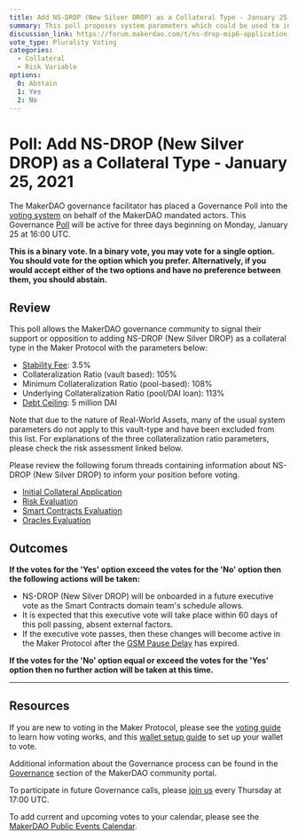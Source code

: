 ```yaml
---
title: Add NS-DROP (New Silver DROP) as a Collateral Type - January 25, 2021
summary: This poll proposes system parameters which could be used to initialize NS-DROP (New Silver DROP) as a new collateral type.
discussion_link: https://forum.makerdao.com/t/ns-drop-mip6-application-new-silver-drop-real-estate-backed-loans/3477
vote_type: Plurality Voting
categories:
  - Collateral
  - Risk Variable
options:
  0: Abstain
  1: Yes
  2: No
---
```


# Poll: Add NS-DROP (New Silver DROP) as a Collateral Type - January 25, 2021

The MakerDAO governance facilitator has placed a Governance Poll into the [voting system](https://vote.makerdao.com/polling) on behalf of the MakerDAO mandated actors. This Governance [Poll](https://community-development.makerdao.com/en/learn/governance/on-chain-gov) will be active for three days beginning on Monday, January 25 at 16:00 UTC.

**This is a binary vote. In a binary vote, you may vote for a single option. You should vote for the option which you prefer. Alternatively, if you would accept either of the two options and have no preference between them, you should abstain.**

## Review

This poll allows the MakerDAO governance community to signal their support or opposition to adding NS-DROP (New Silver DROP) as a collateral type in the Maker Protocol with the parameters below:

- [Stability Fee](https://community-development.makerdao.com/en/learn/governance/param-stability-fee): 3.5%
- Collateralization Ratio (vault based): 105%
- Minimum Collateralization Ratio (pool-based): 108%
- Underlying Collateralization Ratio (pool/DAI loan): 113%
- [Debt Ceiling](https://community-development.makerdao.com/en/learn/governance/param-debt-ceiling): 5 million DAI

Note that due to the nature of Real-World Assets, many of the usual system parameters do not apply to this vault-type and have been excluded from this list. For explanations of the three collateralization ratio parameters, please check the risk assessment linked below.

Please review the following forum threads containing information about NS-DROP (New Silver DROP) to inform your position before voting.

- [Initial Collateral Application](https://forum.makerdao.com/t/ns-drop-mip6-application-new-silver-drop-real-estate-backed-loans/3477)
- [Risk Evaluation](https://forum.makerdao.com/t/ns-drop-collateral-onboarding-risk-evaluation/5418/1)
- [Smart Contracts Evaluation](https://forum.makerdao.com/t/ns2drp-ns-drop-mip22-token-smart-contract-domain-team-assessment/5517)
- [Oracles Evaluation](https://forum.makerdao.com/t/ns-drop-collateral-onboarding-oracle-assessment-mip10c3-sp21/6178)

## Outcomes

**If the votes for the 'Yes' option exceed the votes for the 'No' option then the following actions will be taken:**

- NS-DROP (New Silver DROP) will be onboarded in a future executive vote as the Smart Contracts domain team's schedule allows.
- It is expected that this executive vote will take place within 60 days of this poll passing, absent external factors.
- If the executive vote passes, then these changes will become active in the Maker Protocol after the [GSM Pause Delay](https://community-development.makerdao.com/en/learn/governance/param-gsm-pause-delay) has expired.

**If the votes for the 'No' option equal or exceed the votes for the 'Yes' option then no further action will be taken at this time.**

---

## Resources

If you are new to voting in the Maker Protocol, please see the [voting guide](https://community-development.makerdao.com/en/learn/governance/how-voting-works/) to learn how voting works, and this [wallet setup guide](https://community-development.makerdao.com/en/learn/governance/voting-setup/) to set up your wallet to vote.

Additional information about the Governance process can be found in the [Governance](https://community-development.makerdao.com/en/learn/governance) section of the MakerDAO community portal.

To participate in future Governance calls, please [join us](https://github.com/makerdao/community/tree/master/governance/governance-and-risk-meetings) every Thursday at 17:00 UTC.

To add current and upcoming votes to your calendar, please see the [MakerDAO Public Events Calendar](https://calendar.google.com/calendar/embed?src=makerdao.com_3efhm2ghipksegl009ktniomdk%40group.calendar.google.com&ctz=UTC&mode=week&showCalendars=0&showPrint=0).
